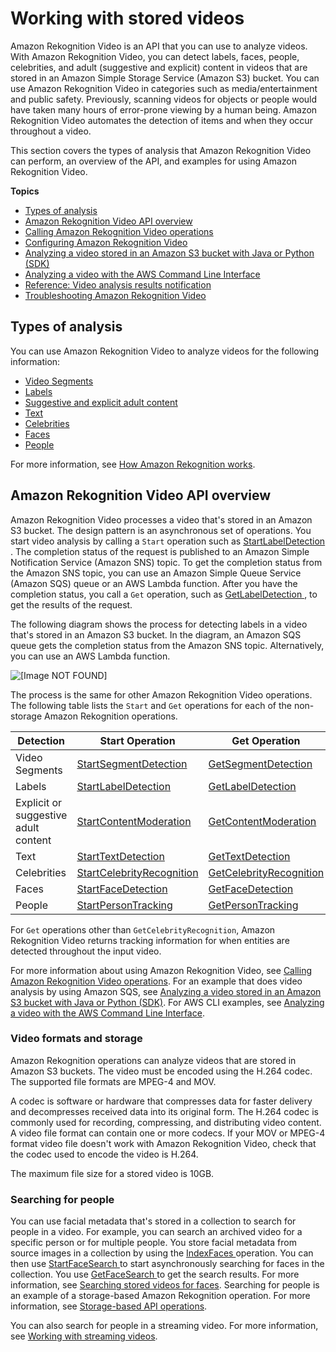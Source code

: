 # Working with stored videos<a name="video"></a>

Amazon Rekognition Video is an API that you can use to analyze videos\. With Amazon Rekognition Video, you can detect labels, faces, people, celebrities, and adult \(suggestive and explicit\) content in videos that are stored in an Amazon Simple Storage Service \(Amazon S3\) bucket\. You can use Amazon Rekognition Video in categories such as media/entertainment and public safety\. Previously, scanning videos for objects or people would have taken many hours of error\-prone viewing by a human being\. Amazon Rekognition Video automates the detection of items and when they occur throughout a video\.

This section covers the types of analysis that Amazon Rekognition Video can perform, an overview of the API, and examples for using Amazon Rekognition Video\.

**Topics**
+ [Types of analysis](#video-recognition-types)
+ [Amazon Rekognition Video API overview](#video-api-overview)
+ [Calling Amazon Rekognition Video operations](api-video.md)
+ [Configuring Amazon Rekognition Video](api-video-roles.md)
+ [Analyzing a video stored in an Amazon S3 bucket with Java or Python \(SDK\)](video-analyzing-with-sqs.md)
+ [Analyzing a video with the AWS Command Line Interface](video-cli-commands.md)
+ [Reference: Video analysis results notification](video-notification-payload.md)
+ [Troubleshooting Amazon Rekognition Video](video-troubleshooting.md)

## Types of analysis<a name="video-recognition-types"></a>

You can use Amazon Rekognition Video to analyze videos for the following information:
+ [Video Segments](segments.md)
+ [Labels](labels.md)
+ [Suggestive and explicit adult content](moderation.md)
+ [Text](text-detection.md)
+ [Celebrities](celebrities.md)
+ [Faces](faces.md)
+ [People](persons.md)

For more information, see [How Amazon Rekognition works](how-it-works.md)\.

## Amazon Rekognition Video API overview<a name="video-api-overview"></a>

Amazon Rekognition Video processes a video that's stored in an Amazon S3 bucket\. The design pattern is an asynchronous set of operations\. You start video analysis by calling a `Start` operation such as [ StartLabelDetection ](API_StartLabelDetection.md)\. The completion status of the request is published to an Amazon Simple Notification Service \(Amazon SNS\) topic\. To get the completion status from the Amazon SNS topic, you can use an Amazon Simple Queue Service \(Amazon SQS\) queue or an AWS Lambda function\. After you have the completion status, you call a `Get` operation, such as [ GetLabelDetection ](API_GetLabelDetection.md), to get the results of the request\. 

The following diagram shows the process for detecting labels in a video that's stored in an Amazon S3 bucket\. In the diagram, an Amazon SQS queue gets the completion status from the Amazon SNS topic\. Alternatively, you can use an AWS Lambda function\. 

![\[Image NOT FOUND\]](http://docs.aws.amazon.com/rekognition/latest/dg/images/VideoRekognition.png)

The process is the same for other Amazon Rekognition Video operations\. The following table lists the `Start` and `Get` operations for each of the non\-storage Amazon Rekognition operations\.


| Detection | Start Operation | Get Operation | 
| --- | --- | --- | 
|  Video Segments  |  [ StartSegmentDetection ](API_StartSegmentDetection.md)  |  [ GetSegmentDetection ](API_GetSegmentDetection.md)  | 
|  Labels  |  [ StartLabelDetection ](API_StartLabelDetection.md)  |  [ GetLabelDetection ](API_GetLabelDetection.md)  | 
|  Explicit or suggestive adult content  |  [ StartContentModeration ](API_StartContentModeration.md)  |  [ GetContentModeration ](API_GetContentModeration.md)  | 
|  Text  |  [ StartTextDetection ](API_StartTextDetection.md)  |  [ GetTextDetection ](API_GetTextDetection.md)  | 
|  Celebrities  |  [ StartCelebrityRecognition ](API_StartCelebrityRecognition.md)  |  [ GetCelebrityRecognition ](API_GetCelebrityRecognition.md)  | 
|  Faces  |  [ StartFaceDetection ](API_StartFaceDetection.md)  |  [ GetFaceDetection ](API_GetFaceDetection.md)  | 
|  People  |  [ StartPersonTracking ](API_StartPersonTracking.md)  |  [ GetPersonTracking ](API_GetPersonTracking.md)  | 

For `Get` operations other than `GetCelebrityRecognition`, Amazon Rekognition Video returns tracking information for when entities are detected throughout the input video\. 

For more information about using Amazon Rekognition Video, see [Calling Amazon Rekognition Video operations](api-video.md)\. For an example that does video analysis by using Amazon SQS, see [Analyzing a video stored in an Amazon S3 bucket with Java or Python \(SDK\)](video-analyzing-with-sqs.md)\. For AWS CLI examples, see [Analyzing a video with the AWS Command Line Interface](video-cli-commands.md)\.

### Video formats and storage<a name="video-storage-formats"></a>

Amazon Rekognition operations can analyze videos that are stored in Amazon S3 buckets\. The video must be encoded using the H\.264 codec\. The supported file formats are MPEG\-4 and MOV\. 

A codec is software or hardware that compresses data for faster delivery and decompresses received data into its original form\. The H\.264 codec is commonly used for recording, compressing, and distributing video content\. A video file format can contain one or more codecs\. If your MOV or MPEG\-4 format video file doesn't work with Amazon Rekognition Video, check that the codec used to encode the video is H\.264\.

The maximum file size for a stored video is 10GB\.

### Searching for people<a name="video-searching-persons-overview"></a>

You can use facial metadata that's stored in a collection to search for people in a video\. For example, you can search an archived video for a specific person or for multiple people\. You store facial metadata from source images in a collection by using the [ IndexFaces ](API_IndexFaces.md) operation\. You can then use [ StartFaceSearch ](API_StartFaceSearch.md) to start asynchronously searching for faces in the collection\. You use [ GetFaceSearch ](API_GetFaceSearch.md) to get the search results\. For more information, see [ Searching stored videos for faces](procedure-person-search-videos.md)\. Searching for people is an example of a storage\-based Amazon Rekognition operation\. For more information, see [Storage\-based API operations](how-it-works-storage-non-storage.md#how-it-works-storage-based)\.

You can also search for people in a streaming video\. For more information, see [Working with streaming videos](streaming-video.md)\.